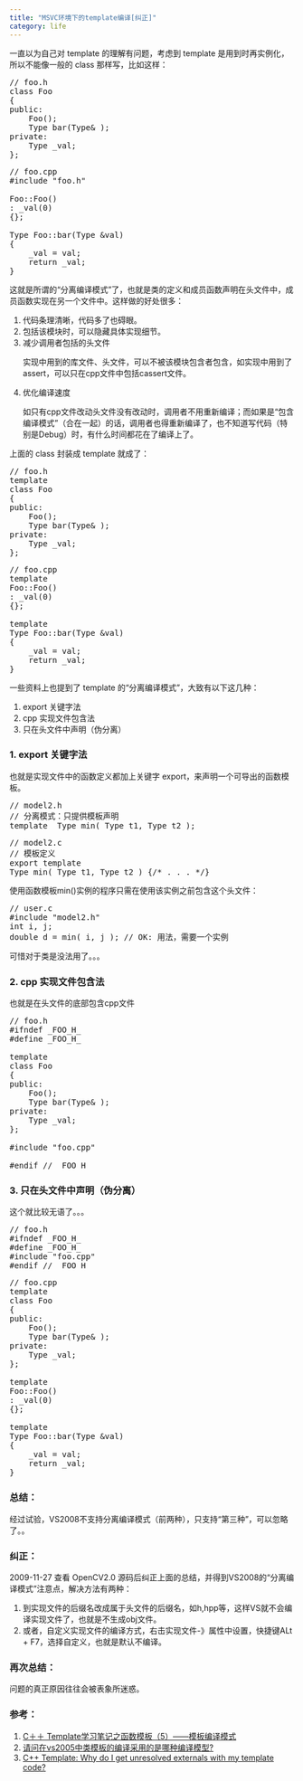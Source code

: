 ```yaml
---
title: "MSVC环境下的template编译[纠正]"
category: life
---
```


<p>一直以为自己对 template 的理解有问题，考虑到 template 是用到时再实例化，所以不能像一般的 class 那样写，比如这样：</p>
<pre class="code">// foo.h<br>class Foo<br>{<br>public:<br>    Foo();<br>    Type bar(Type&amp; );<br>private:<br>    Type _val;<br>};</pre>
<pre class="code">// foo.cpp<br>#include &quot;foo.h&quot;<br><br>Foo::Foo()<br>: _val(0)<br>{};<br><br>Type Foo::bar(Type &amp;val)<br>{<br>    _val = val;<br>    return _val;<br>}</pre>
<p>这就是所谓的“分离编译模式”了，也就是类的定义和成员函数声明在头文件中，成员函数实现在另一个文件中。这样做的好处很多：</p>
<ol>
    <li>代码条理清晰，代码多了也碍眼。</li>
    <li>包括该模块时，可以隐藏具体实现细节。</li>
    <li>减少调用者包括的头文件</li>
    <p>实现中用到的库文件、头文件，可以不被该模块包含者包含，如实现中用到了 assert，可以只在cpp文件中包括cassert文件。</p>
    <li>优化编译速度</li>
    <p>如只有cpp文件改动头文件没有改动时，调用者不用重新编译；而如果是“包含编译模式”（合在一起）的话，调用者也得重新编译了，也不知道写代码（特别是Debug）时，有什么时间都花在了编译上了。</p>
</ol>
<p>上面的 class 封装成 template 就成了：</p>
<pre class="code">// foo.h<br>template <class><br>class Foo<br>{<br>public:<br>    Foo();<br>    Type bar(Type&amp; );<br>private:<br>    Type _val;<br>};</class></pre>
<pre class="code">// foo.cpp<br>template <class><br>Foo<type>::Foo()<br>: _val(0)<br>{};<br><br>template <class><br>Type Foo<type>::bar(Type &amp;val)<br>{<br>    _val = val;<br>    return _val;<br>}</type></class></type></class></pre>
<p>一些资料上也提到了 template 的“分离编译模式”，大致有以下这几种：</p>
<ol>
    <li>export 关键字法</li>
    <li>cpp 实现文件包含法</li>
    <li>只在头文件中声明（伪分离）</li>
</ol>
<h3>1. export 关键字法</h3>
<p>也就是实现文件中的函数定义都加上关键字 export，来声明一个可导出的函数模板。</p>
<pre class="code">// model2.h<br>// 分离模式：只提供模板声明<br>template <typename> Type min( Type t1, Type t2 );</typename></pre>
<pre class="code">// model2.c<br>// 模板定义<br>export template <typename><br>Type min( Type t1, Type t2 ) {/* . . . */}</typename></pre>
<p>使用函数模板min()实例的程序只需在使用该实例之前包含这个头文件：</p>
<pre class="code">// user.c<br>#include &quot;model2.h&quot;<br>int i, j;<br>double d = min( i, j ); // OK: 用法，需要一个实例</pre>
<p>可惜对于类是没法用了。。。</p>
<h3>2. cpp 实现文件包含法</h3>
<p>也就是在头文件的底部包含cpp文件</p>
<pre class="code">// foo.h<br>#ifndef _FOO_H_<br>#define _FOO_H_<br><br>template <class><br>class Foo<br>{<br>public:<br>    Foo();<br>    Type bar(Type&amp; );<br>private:<br>    Type _val;<br>};<br><br>#include &quot;foo.cpp&quot;<br><br>#endif // _FOO_H_</class></pre>
<h3>3. 只在头文件中声明（伪分离）</h3>
<p>这个就比较无语了。。。</p>
<pre class="code">// foo.h<br>#ifndef _FOO_H_<br>#define _FOO_H_<br>#include &quot;foo.cpp&quot;<br>#endif // _FOO_H_</pre>
<pre class="code">// foo.cpp<br>template <class><br>class Foo<br>{<br>public:<br>    Foo();<br>    Type bar(Type&amp; );<br>private:<br>    Type _val;<br>};<br><br>template <class><br>Foo<type>::Foo()<br>: _val(0)<br>{};<br><br>template <class><br>Type Foo<type>::bar(Type &amp;val)<br>{<br>    _val = val;<br>    return _val;<br>}</type></class></type></class></class></pre>
<h3>总结：</h3>
<p>经过试验，VS2008不支持分离编译模式（前两种），只支持“第三种”，可以忽略了。。</p>
<h3>纠正：</h3>
<span class="red">
<p>2009-11-27 查看 OpenCV2.0 源码后纠正上面的总结，并得到VS2008的“分离编译模式”注意点，解决方法有两种：</p>
</span>
<p> </p>
<ol>
    <li>到实现文件的后缀名改成属于头文件的后缀名，如h,hpp等，这样VS就不会编译实现文件了，也就是不生成obj文件。</li>
    <li>或者，自定义实现文件的编译方式，右击实现文件-》属性中设置，快捷键ALt + F7，选择自定义，也就是默认不编译。</li>
</ol>
<p> </p>
<h3>再次总结：</h3>
<p>问题的真正原因往往会被表象所迷惑。</p>
<h3>参考：</h3>
<ol>
    <li><a href="http://www.wangchao.net.cn/bbsdetail_140416.html">C＋＋ Template学习笔记之函数模板（5）——模板编译模式</a></li>
    <li><a href="http://topic.csdn.net/u/20080331/20/0d299a67-4304-42ee-9745-22651c1002b9.html?seed=1935427011&amp;r=60305404#r_60305404">请问在vs2005中类模板的编译采用的是哪种编译模型?</a></li>
    <li><a href="http://www.codeguru.com/forum/showthread.php?t=250284">C++ Template: Why do I get unresolved externals with my template code?</a></li>
</ol>